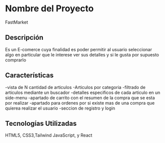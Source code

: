 # Nombre del Proyecto

FastMarket

## Descripción

Es un E-comerce cuya finalidad es poder permitir al usuario seleccionar algo en particular que le interese ver sus detalles y si le gusta por supuesto comprarlo

## Características

-vista de N cantidad de articulos
-Articulos por categoria
-filtrado de articulos mediante un buscador
-detalles especificos de cada articulo en un side-menu
-apartado de carrito con el resumen de la compra que se esta por realizar
-apartado para ordenes por si existe mas de una compra que quierea realizar el usuario
-seccion de registro y login

## Tecnologías Utilizadas
HTML5, CSS3,Tailwind JavaScript, y React


